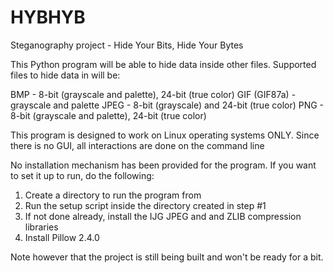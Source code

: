 HYBHYB
======

Steganography project - Hide Your Bits, Hide Your Bytes

This Python program will be able to hide data inside other files. Supported files to hide data in will be:

BMP - 8-bit (grayscale and palette), 24-bit (true color)
GIF (GIF87a) - grayscale and palette
JPEG - 8-bit (grayscale) and 24-bit (true color)
PNG - 8-bit (grayscale and palette), 24-bit (true color)

This program is designed to work on Linux operating systems ONLY. Since there is no GUI, all interactions are done on the command line

No installation mechanism has been provided for the program. If you want to set it up to run, do the following:

1. Create a directory to run the program from
2. Run the setup script inside the directory created in step #1
3. If not done already, install the IJG JPEG and and ZLIB compression libraries 
4. Install Pillow 2.4.0

Note however that the project is still being built and won't be ready for a bit.
